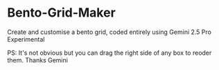 # Bento-Grid-Maker
Create and customise a bento grid, coded entirely using Gemini 2.5 Pro Experimental 

PS: It's not obvious but you can drag the right side of any box to reoder them. Thanks Gemini
